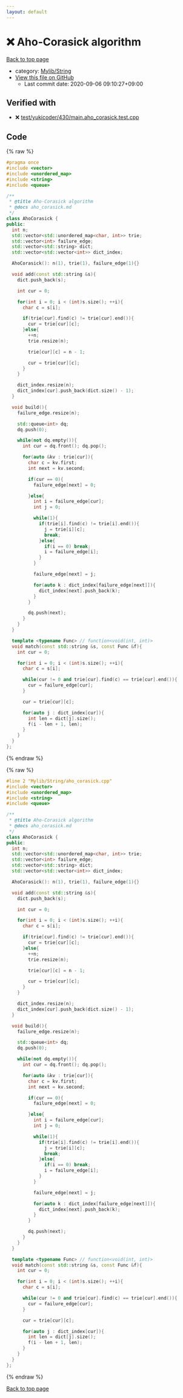 ```yaml
---
layout: default
---
```


<!-- mathjax config similar to math.stackexchange -->
<script type="text/javascript" async
  src="https://cdnjs.cloudflare.com/ajax/libs/mathjax/2.7.5/MathJax.js?config=TeX-MML-AM_CHTML">
</script>
<script type="text/x-mathjax-config">
  MathJax.Hub.Config({
    TeX: { equationNumbers: { autoNumber: "AMS" }},
    tex2jax: {
      inlineMath: [ ['$','$'] ],
      processEscapes: true
    },
    "HTML-CSS": { matchFontHeight: false },
    displayAlign: "left",
    displayIndent: "2em"
  });
</script>

<script type="text/javascript" src="https://cdnjs.cloudflare.com/ajax/libs/jquery/3.4.1/jquery.min.js"></script>
<script src="https://cdn.jsdelivr.net/npm/jquery-balloon-js@1.1.2/jquery.balloon.min.js" integrity="sha256-ZEYs9VrgAeNuPvs15E39OsyOJaIkXEEt10fzxJ20+2I=" crossorigin="anonymous"></script>
<script type="text/javascript" src="../../../assets/js/copy-button.js"></script>
<link rel="stylesheet" href="../../../assets/css/copy-button.css" />


# :x: Aho-Corasick algorithm

<a href="../../../index.html">Back to top page</a>

* category: <a href="../../../index.html#d75653ebf9facf6e669959c8c0d9cbcf">Mylib/String</a>
* <a href="{{ site.github.repository_url }}/blob/master/Mylib/String/aho_corasick.cpp">View this file on GitHub</a>
    - Last commit date: 2020-09-06 09:10:27+09:00




## Verified with

* :x: <a href="../../../verify/test/yukicoder/430/main.aho_corasick.test.cpp.html">test/yukicoder/430/main.aho_corasick.test.cpp</a>


## Code

<a id="unbundled"></a>
{% raw %}
```cpp
#pragma once
#include <vector>
#include <unordered_map>
#include <string>
#include <queue>

/**
 * @title Aho-Corasick algorithm
 * @docs aho_corasick.md
 */
class AhoCorasick {
public:
  int n;
  std::vector<std::unordered_map<char, int>> trie;
  std::vector<int> failure_edge;
  std::vector<std::string> dict;
  std::vector<std::vector<int>> dict_index;

  AhoCorasick(): n(1), trie(1), failure_edge(1){}

  void add(const std::string &s){
    dict.push_back(s);

    int cur = 0;

    for(int i = 0; i < (int)s.size(); ++i){
      char c = s[i];

      if(trie[cur].find(c) != trie[cur].end()){
        cur = trie[cur][c];
      }else{
        ++n;
        trie.resize(n);

        trie[cur][c] = n - 1;

        cur = trie[cur][c];
      }
    }

    dict_index.resize(n);
    dict_index[cur].push_back(dict.size() - 1);
  }

  void build(){
    failure_edge.resize(n);

    std::queue<int> dq;
    dq.push(0);

    while(not dq.empty()){
      int cur = dq.front(); dq.pop();

      for(auto &kv : trie[cur]){
        char c = kv.first;
        int next = kv.second;

        if(cur == 0){
          failure_edge[next] = 0;

        }else{
          int i = failure_edge[cur];
          int j = 0;

          while(1){
            if(trie[i].find(c) != trie[i].end()){
              j = trie[i][c];
              break;
            }else{
              if(i == 0) break;
              i = failure_edge[i];
            }
          }

          failure_edge[next] = j;

          for(auto k : dict_index[failure_edge[next]]){
            dict_index[next].push_back(k);
          }
        }

        dq.push(next);
      }
    }
  }

  template <typename Func> // function<void(int, int)>
  void match(const std::string &s, const Func &f){
    int cur = 0;

    for(int i = 0; i < (int)s.size(); ++i){
      char c = s[i];

      while(cur != 0 and trie[cur].find(c) == trie[cur].end()){
        cur = failure_edge[cur];
      }

      cur = trie[cur][c];

      for(auto j : dict_index[cur]){
        int len = dict[j].size();
        f(i - len + 1, len);
      }
    }
  }
};

```
{% endraw %}

<a id="bundled"></a>
{% raw %}
```cpp
#line 2 "Mylib/String/aho_corasick.cpp"
#include <vector>
#include <unordered_map>
#include <string>
#include <queue>

/**
 * @title Aho-Corasick algorithm
 * @docs aho_corasick.md
 */
class AhoCorasick {
public:
  int n;
  std::vector<std::unordered_map<char, int>> trie;
  std::vector<int> failure_edge;
  std::vector<std::string> dict;
  std::vector<std::vector<int>> dict_index;

  AhoCorasick(): n(1), trie(1), failure_edge(1){}

  void add(const std::string &s){
    dict.push_back(s);

    int cur = 0;

    for(int i = 0; i < (int)s.size(); ++i){
      char c = s[i];

      if(trie[cur].find(c) != trie[cur].end()){
        cur = trie[cur][c];
      }else{
        ++n;
        trie.resize(n);

        trie[cur][c] = n - 1;

        cur = trie[cur][c];
      }
    }

    dict_index.resize(n);
    dict_index[cur].push_back(dict.size() - 1);
  }

  void build(){
    failure_edge.resize(n);

    std::queue<int> dq;
    dq.push(0);

    while(not dq.empty()){
      int cur = dq.front(); dq.pop();

      for(auto &kv : trie[cur]){
        char c = kv.first;
        int next = kv.second;

        if(cur == 0){
          failure_edge[next] = 0;

        }else{
          int i = failure_edge[cur];
          int j = 0;

          while(1){
            if(trie[i].find(c) != trie[i].end()){
              j = trie[i][c];
              break;
            }else{
              if(i == 0) break;
              i = failure_edge[i];
            }
          }

          failure_edge[next] = j;

          for(auto k : dict_index[failure_edge[next]]){
            dict_index[next].push_back(k);
          }
        }

        dq.push(next);
      }
    }
  }

  template <typename Func> // function<void(int, int)>
  void match(const std::string &s, const Func &f){
    int cur = 0;

    for(int i = 0; i < (int)s.size(); ++i){
      char c = s[i];

      while(cur != 0 and trie[cur].find(c) == trie[cur].end()){
        cur = failure_edge[cur];
      }

      cur = trie[cur][c];

      for(auto j : dict_index[cur]){
        int len = dict[j].size();
        f(i - len + 1, len);
      }
    }
  }
};

```
{% endraw %}

<a href="../../../index.html">Back to top page</a>

